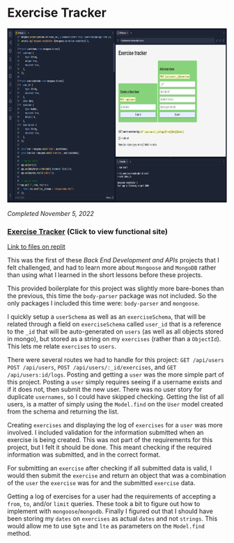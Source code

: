 # Exercise Tracker

<p align="center"><img src="/Images/screenshots/screenshot-exercise-tracker.png" height="400" alt="Screenshot of my Exercise Tracker project."/></p>

<em>Completed November 5, 2022</em>

### [Exercise Tracker](https://exercise-tracker.sulph.repl.co/) (Click to view functional site)

[Link to files on replit](https://replit.com/@Sulph/exercise-tracker#index.js)

This was the first of these *Back End Development and APIs* projects that I felt challenged, and had to learn more about `Mongoose` and `MongoDB` rather than using what I learned in the short lessons before these projects.

This provided boilerplate for this project was slightly more bare-bones than the previous, this time the `body-parser` package was not included. So the only packages I included this time were: `body-parser` and `mongoose`.

I quickly setup a `userSchema` as well as an `exerciseSchema`, that will be related through a field on `exerciseSchema` called `user_id` that is a reference to the `_id` that will be auto-generated on `users` (as well as all objects stored in mongo), but stored as a string on my `exercises` (rather than a `ObjectId`). This lets me relate `exercises` to `users`.

There were several routes we had to handle for this project: `GET /api/users` `POST /api/users`, `POST /api/users/:_id/exercises`, and `GET /api/users:id/logs`. Posting and getting a `user` was the more simple part of this project. Posting a `user` simply requires seeing if a username exists and if it does not, then submit the new user. There was no user story for duplicate `usernames`, so I could have skipped checking. Getting the list of all users, is a matter of simply using the `Model.find` on the `User` model created from the schema and returning the list.

Creating `exercises` and displaying the log of `exercises` for a `user` was more involved. I included validation for the information submitted when an exercise is being created. This was not part of the requirements for this project, but I felt it should be done. This meant checking if the required information was submitted, and in the correct format.

For submitting an `exercise` after checking if all submitted data is valid, I would then submit the `exercise` and return an object that was a combination of the `user` the `exercise` was for and the submitted `exercise` data.

Getting a log of exercises for a user had the requirements of accepting a `from`, `to`, and/or `limit` queries. These took a bit to figure out how to implement with `mongoose`/`mongodb`. Finally I figured out that I should have been storing my `dates` on `exercises` as actual `dates` and not `strings`. This would allow me to use `$gte` and `lte` as parameters on the `Model.find` method.
